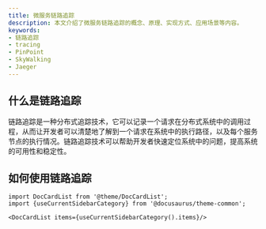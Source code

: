 ```yaml
---
title: 微服务链路追踪
description: 本文介绍了微服务链路追踪的概念、原理、实现方式、应用场景等内容。
keywords:
- 链路追踪
- tracing
- PinPoint
- SkyWalking
- Jaeger
---
```


## 什么是链路追踪

链路追踪是一种分布式追踪技术，它可以记录一个请求在分布式系统中的调用过程，从而让开发者可以清楚地了解到一个请求在系统中的执行路径，以及每个服务节点的执行情况。链路追踪技术可以帮助开发者快速定位系统中的问题，提高系统的可用性和稳定性。

## 如何使用链路追踪

```mdx-code-block
import DocCardList from '@theme/DocCardList';
import {useCurrentSidebarCategory} from '@docusaurus/theme-common';

<DocCardList items={useCurrentSidebarCategory().items}/>
```